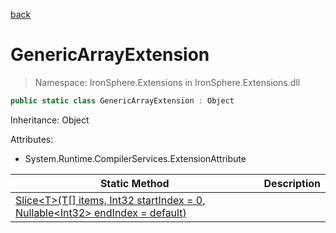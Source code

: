 ﻿[back](/IronSphere.Extensions/types)

# GenericArrayExtension

> Namespace: IronSphere.Extensions in  IronSphere.Extensions.dll



```csharp
public static class GenericArrayExtension : Object
```
Inheritance: Object



Attributes:
        
* System.Runtime.CompilerServices.ExtensionAttribute




| Static Method | Description |
| --- | --- |
| [Slice&lt;T&gt;(T[] items, Int32 startIndex = 0, Nullable&lt;Int32&gt; endIndex = default)](GenericArrayExtension.Slice-T-(T[],Int32,Nullable-Int32-)) |  |
